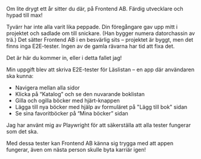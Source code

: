 
Om lite drygt ett år sitter du där, på Frontend AB. 
Färdig utvecklare och hypad till max!

Tyvärr har inte alla varit lika peppade. Din föregångare gav upp mitt i projektet och sadlade om till snickare. 
(Han bygger numera datorchassin av trä.) Det sätter Frontend AB i en besvärlig sits – projektet är byggt, men det finns inga E2E-tester. 
Ingen av de gamla rävarna har tid att fixa det.

Det är här du kommer in, eller i detta fallet jag!

Min uppgift blev att skriva E2E-tester för Läslistan – en app där användaren ska kunna:

- Navigera mellan alla sidor  
- Klicka på “Katalog” och se den nuvarande boklistan  
- Gilla och ogilla böcker med hjärt-knappen  
- Lägga till nya böcker med hjälp av formuläret på "Lägg till bok" sidan
- Se sina favoritböcker på “Mina böcker” sidan

Jag har använt mig av Playwright för att säkerställa att alla tester fungerar som det ska.

Med dessa tester kan Frontend AB känna sig trygga med att appen fungerar, även om nästa person skulle byta karriär igen!


